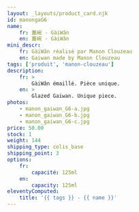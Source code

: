 ```yaml
---
layout: _layouts/product_card.njk
id: manongaG6
name:
    fr: 蓋碗 - GàiWǎn
    en: 蓋碗 - GàiWǎn
mini_descr:
    fr: GàiWǎn réalisé par Manon Clouzeau
    en: Gaiwan made by Manon Clouzeau
tags: ['produit', 'manon-clouzeau']
description: 
    fr: >
        GàiWǎn émaillé. Pièce unique.
    en: >
        Glazed Gaiwan. Unique piece.
photos:
    - manon_gaiwan_G6-a.jpg
    - manon_gaiwan_G6-b.jpg
    - manon_gaiwan_G6-c.jpg
price: 50.00
stock: 1
weight: 144
shipping_type: colis_base
shipping_point: 3
options:
    fr:
        capacité: 125ml
    en:
        capacity: 125ml
eleventyComputed:
    title: '{{ tags }} - {{ name }}'
---
```

